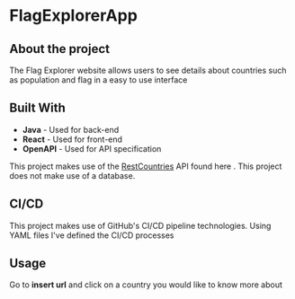# FlagExplorerApp
## About the project
The Flag Explorer website allows users to see details about countries such as population and flag in a easy to use interface

## Built With
- **Java** - Used for back-end
- **React** - Used for front-end
- **OpenAPI** - Used for API specification

This project makes use of the [RestCountries](https://restcountries.com) API found here . This project does not make use of a database.

## CI/CD
This project makes use of GitHub's CI/CD pipeline technologies. Using YAML files I've defined the CI/CD processes

## Usage
Go to **insert url** and click on a country you would like to know more about